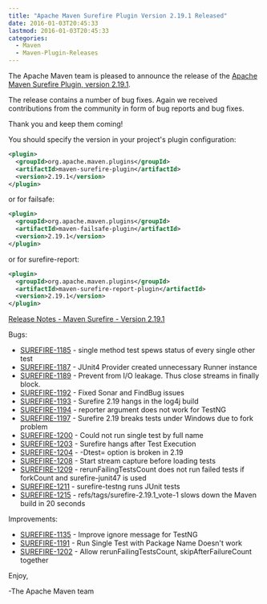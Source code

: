 ```yaml
---
title: "Apache Maven Surefire Plugin Version 2.19.1 Released"
date: 2016-01-03T20:45:33
lastmod: 2016-01-03T20:45:33
categories:
  - Maven
  - Maven-Plugin-Releases
---
```

The Apache Maven team is pleased to announce the release of the 
[Apache Maven Surefire Plugin, version 2.19.1](http://maven.apache.org/plugins/maven-surefire-plugin/).

The release contains a number of bug fixes.
Again we received contributions from the community in form of bug reports
and bug fixes.

Thank you and keep them coming!

You should specify the version in your project's plugin configuration:

```xml
<plugin>
  <groupId>org.apache.maven.plugins</groupId>
  <artifactId>maven-surefire-plugin</artifactId>
  <version>2.19.1</version>
</plugin>
```

or for failsafe:

```xml
<plugin>
  <groupId>org.apache.maven.plugins</groupId>
  <artifactId>maven-failsafe-plugin</artifactId>
  <version>2.19.1</version>
</plugin>
```

or for surefire-report:

```xml
<plugin>
  <groupId>org.apache.maven.plugins</groupId>
  <artifactId>maven-surefire-report-plugin</artifactId>
  <version>2.19.1</version>
</plugin>
```


<!-- more -->

[Release Notes - Maven Surefire - Version 2.19.1](https://issues.apache.org/jira/secure/ReleaseNote.jspa?projectId=12317927&amp;version=12333959)

Bugs:

 * [SUREFIRE-1185](https://issues.apache.org/jira/browse/SUREFIRE-1185) -  single method test spews status of every single other test
 * [SUREFIRE-1187](https://issues.apache.org/jira/browse/SUREFIRE-1187) -  JUnit4 Provider created unnecessary Runner instance
 * [SUREFIRE-1189](https://issues.apache.org/jira/browse/SUREFIRE-1189) -  Prevent from I/O leakage. Thus close streams in finally block.
 * [SUREFIRE-1192](https://issues.apache.org/jira/browse/SUREFIRE-1192) -  Fixed Sonar and FindBug issues
 * [SUREFIRE-1193](https://issues.apache.org/jira/browse/SUREFIRE-1193) -  Surefire 2.19 hangs in the log4j build
 * [SUREFIRE-1194](https://issues.apache.org/jira/browse/SUREFIRE-1194) -  reporter argument does not work for TestNG
 * [SUREFIRE-1197](https://issues.apache.org/jira/browse/SUREFIRE-1197) -  Surefire 2.19 breaks tests under Windows due to fork problem
 * [SUREFIRE-1200](https://issues.apache.org/jira/browse/SUREFIRE-1200) -  Could not run single test by full name
 * [SUREFIRE-1203](https://issues.apache.org/jira/browse/SUREFIRE-1203) -  Surefire hangs after Test Execution
 * [SUREFIRE-1204](https://issues.apache.org/jira/browse/SUREFIRE-1204) -  -Dtest= option is broken in 2.19
 * [SUREFIRE-1208](https://issues.apache.org/jira/browse/SUREFIRE-1208) -  Start stream capture before loading tests
 * [SUREFIRE-1209](https://issues.apache.org/jira/browse/SUREFIRE-1209) -  rerunFailingTestsCount does not run failed tests if forkCount and surefire-junit47 is used
 * [SUREFIRE-1211](https://issues.apache.org/jira/browse/SUREFIRE-1211) -  surefire-testng runs JUnit tests
 * [SUREFIRE-1215](https://issues.apache.org/jira/browse/SUREFIRE-1215) -  refs/tags/surefire-2.19.1_vote-1 slows down the Maven build in 20 seconds

Improvements:

 * [SUREFIRE-1135](https://issues.apache.org/jira/browse/SUREFIRE-1135) -  Improve ignore message for TestNG
 * [SUREFIRE-1191](https://issues.apache.org/jira/browse/SUREFIRE-1191) -  Run Single Test with Package Name Doesn't work
 * [SUREFIRE-1202](https://issues.apache.org/jira/browse/SUREFIRE-1202) -  Allow rerunFailingTestsCount, skipAfterFailureCount together

Enjoy,

-The Apache Maven team

